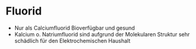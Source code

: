 # Fluorid
- Nur als Calciumfluorid Bioverfügbar und gesund
- Kalcium o. Natriumfluorid sind aufgrund der Molekularen Struktur sehr schädlich für den Elektrochemischen Haushalt